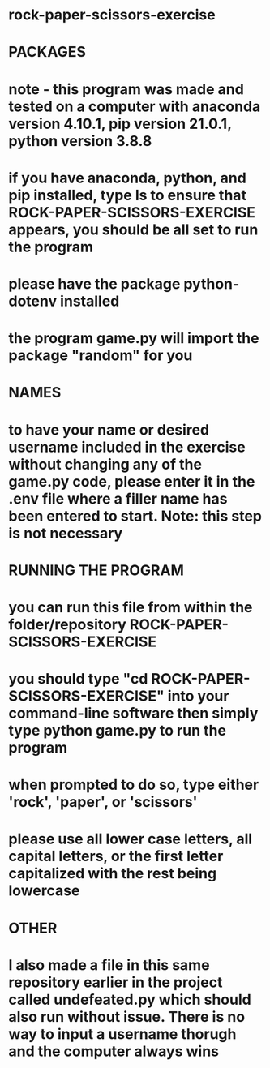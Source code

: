 # rock-paper-scissors-exercise

# PACKAGES
# note - this program was made and tested on a computer with anaconda version 4.10.1, pip version 21.0.1, python version 3.8.8
# if you have anaconda, python, and pip installed, type ls to ensure that ROCK-PAPER-SCISSORS-EXERCISE appears, you should be all set to run the program
# please have the package python-dotenv installed
# the program game.py will import the package "random" for you

# NAMES
# to have your name or desired username included in the exercise without changing any of the game.py code, please enter it in the .env file where a filler name has been entered to start. Note: this step is not necessary

# RUNNING THE PROGRAM
# you can run this file from within the folder/repository ROCK-PAPER-SCISSORS-EXERCISE
# you should type "cd ROCK-PAPER-SCISSORS-EXERCISE" into your command-line software then simply type python game.py to run the program
# when prompted to do so, type either 'rock', 'paper', or 'scissors'
# please use all lower case letters, all capital letters, or the first letter capitalized with the rest being lowercase

# OTHER
# I also made a file in this same repository earlier in the project called undefeated.py which should also run without issue. There is no way to input a username thorugh and the computer always wins
